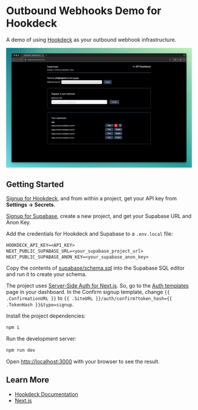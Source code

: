 # Outbound Webhooks Demo for Hookdeck

A demo of using [Hookdeck](https://hookdeck.com?ref=github-outbound-webhooks-demo) as your outbound webhook infrastructure.

![Outbound Webhooks Demo with Hookdeck](docs/outbound-webhooks-demo-v2.png)

## Getting Started

[Signup for Hookdeck](https://dashboard.hookdeck.com?ref=github-outbound-webhooks-demo), and from within a project, get your API key from **Settings -> Secrets**.

[Signup for Supabase](https://supabase.com/dashboard/sign-up?ref=github-outbound-webhooks-demo), create a new project, and get your Supabase URL and Anon Key.

Add the credentials for Hookdeck and Supabase to a `.env.local` file:

```
HOOKDECK_API_KEY=<API_KEY>
NEXT_PUBLIC_SUPABASE_URL=<your_supabase_project_url>
NEXT_PUBLIC_SUPABASE_ANON_KEY=<your_supabase_anon_key>
```

Copy the contents of [supabase/schema.sql](supabase/schema.sql) into the Supabase SQL editor and run it to create your schema.

The project uses [Server-Side Auth for Next.js](https://supabase.com/docs/guides/auth/server-side/nextjs). So, go to the [Auth templates](https://supabase.com/dashboard/project/_/auth/templates) page in your dashboard. In the Confirm signup template, change `{{ .ConfirmationURL }}` to `{{ .SiteURL }}/auth/confirm?token_hash={{ .TokenHash }}&type=signup`.

Install the project dependencies:

```bash
npm i
```

Run the development server:

```bash
npm run dev
```

Open [http://localhost:3000](http://localhost:3000) with your browser to see the result.

## Learn More

- [Hookdeck Documentation](https://hookdeck.com/docs?ref=github-outbound-webhooks-demo)
- [Next.js](https://nextjs.org)
